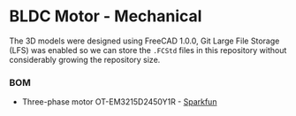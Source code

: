 # BLDC Motor - Mechanical

The 3D models were designed using FreeCAD 1.0.0, Git Large File Storage (LFS) was enabled so we can store the `.FCStd` files in this repository without considerably growing the repository size.

### BOM
- Three-phase motor OT-EM3215D2450Y1R - [Sparkfun](https://www.sparkfun.com/three-phase-brushless-gimbal-stabilizer-motor.html)


